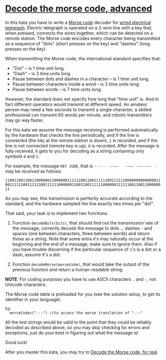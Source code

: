 # [**Decode the morse code, advanced**](https://www.codewars.com/kata/54b72c16cd7f5154e9000457/python)

In this kata you have to write a [Morse code](https://en.wikipedia.org/wiki/Morse_code) decoder for [wired electrical telegraph](https://en.wikipedia.org/wiki/Electrical_telegraph).
Electric telegraph is operated on a 2-wire line with a key that, when pressed, connects the wires together, which can be detected on a remote station. The Morse code encodes every character being transmitted as a sequence of "dots" (short presses on the key) and "dashes" (long presses on the key).

When transmitting the Morse code, the international standard specifies that:

- "Dot" – is 1 time unit long.
- "Dash" – is 3 time units long.
- Pause between dots and dashes in a character – is 1 time unit long.
- Pause between characters inside a word – is 3 time units long.
- Pause between words – is 7 time units long.
  
However, the standard does not specify how long that "time unit" is. And in fact different operators would transmit at different speed. An amateur person may need a few seconds to transmit a single character, a skilled professional can transmit 60 words per minute, and robotic transmitters may go way faster.

For this kata we assume the message receiving is performed automatically by the hardware that checks the line periodically, and if the line is connected (the key at the remote station is down), ```1``` is recorded, and if the line is not connected (remote key is up), ```0``` is recorded. After the message is fully received, it gets to you for decoding as a string containing only symbols ```0``` and ```1```.

For example, the message ```HEY JUDE```, that is ```···· · −·−−   ·−−− ··− −·· ·``` may be received as follows:

```1100110011001100000011000000111111001100111111001111110000000000000011001111110011111100111111000000110011001111110000001111110011001100000011```

As you may see, this transmission is perfectly accurate according to the standard, and the hardware sampled the line exactly two times per "dot".

That said, your task is to implement two functions:

1. Function ```decodeBits(bits)```, that should find out the transmission rate of the message, correctly decode the message to dots ```.```, dashes ```-``` and spaces (one between characters, three between words) and return those as a string. Note that some extra ```0```'s may naturally occur at the beginning and the end of a message, make sure to ignore them. Also if you have trouble discerning if the particular sequence of ```1```'s is a dot or a dash, assume it's a dot.

2. Function ```decodeMorse(morseCode)```, that would take the output of the previous function and return a human-readable string.

**NOTE**: For coding purposes you have to use ASCII characters ```.``` and ```-```, not Unicode characters.

The Morse code table is preloaded for you (see the solution setup, to get its identifier in your language).

```
Eg:
  morseCodes(".--") //to access the morse translation of ".--"
```

All the test strings would be valid to the point that they could be reliably decoded as described above, so you may skip checking for errors and exceptions, just do your best in figuring out what the message is!

Good luck!

After you master this kata, you may try to [Decode the Morse code, for real](https://www.codewars.com/kata/decode-the-morse-code-for-real).
